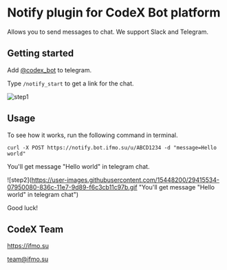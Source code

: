 # Notify plugin for CodeX Bot platform

Allows you to send messages to chat.
We support Slack and Telegram.

## Getting started

Add [@codex_bot](https://t.me/codex_bot) to telegram.

Type `/notify_start` to get a link for the chat.

![step1](https://user-images.githubusercontent.com/15448200/29415451-c92d537e-836b-11e7-96da-75d1233419d2.gif "Type `/notify_start` to get a link for the chat")

## Usage

To see how it works, run the following command in terminal.
```
curl -X POST https://notify.bot.ifmo.su/u/ABCD1234 -d "message=Hello world"
```

You'll get message "Hello world" in telegram chat.

![step2](https://user-images.githubusercontent.com/15448200/29415534-07950080-836c-11e7-9d89-f6c3cb11c97b.gif "You'll get message "Hello world" in telegram chat")

Good luck!
## CodeX Team

https://ifmo.su

team@ifmo.su
